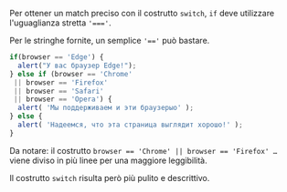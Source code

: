 Per ottener un match preciso con il costrutto `switch`, `if` deve utilizzare l'uguaglianza stretta `'==='`.

Per le stringhe fornite, un semplice `'=='` può bastare.

```js no-beautify
if(browser == 'Edge') {
  alert("У вас браузер Edge!");
} else if (browser == 'Chrome'
 || browser == 'Firefox'
 || browser == 'Safari'
 || browser == 'Opera') {
  alert( 'Мы поддерживаем и эти браузерыo' );
} else {
  alert( 'Надеемся, что эта страница выглядит хорошо!' );
}
```

Da notare: il costrutto `browser == 'Chrome' || browser == 'Firefox' …` viene diviso in più linee per una maggiore leggibilità.

Il costrutto `switch` risulta però più pulito e descrittivo.
